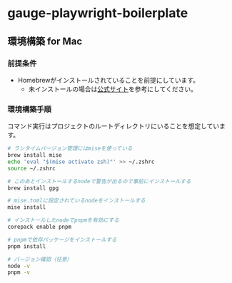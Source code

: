 # gauge-playwright-boilerplate

## 環境構築 for Mac

### 前提条件

- Homebrewがインストールされていることを前提にしています。
    - 未インストールの場合は[公式サイト](https://brew.sh/)を参考にしてください。

### 環境構築手順

コマンド実行はプロジェクトのルートディレクトリにいることを想定しています。

```sh
# ランタイムバージョン管理にはmiseを使っている
brew install mise
echo 'eval "$(mise activate zsh)"' >> ~/.zshrc
source ~/.zshrc

# このあとインストールするnodeで警告が出るので事前にインストールする
brew install gpg

# mise.tomlに設定されているnodeをインストールする
mise install

# インストールしたnodeでpnpmを有効にする
corepack enable pnpm

# pnpmで依存パッケージをインストールする
pnpm install

# バージョン確認（任意）
node -v
pnpm -v
```
